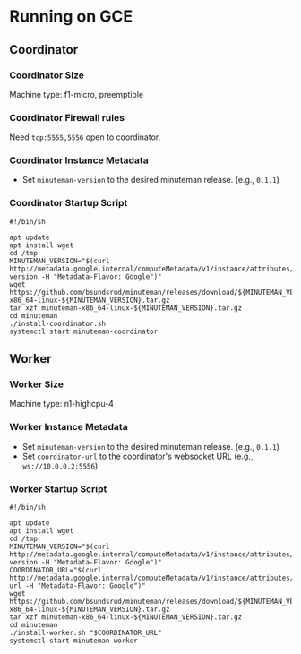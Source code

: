 # Running on GCE

## Coordinator

### Coordinator Size

Machine type: f1-micro, preemptible

### Coordinator Firewall rules

Need `tcp:5555,5556` open to coordinator.

### Coordinator Instance Metadata

* Set `minuteman-version` to the desired minuteman release. (e.g., `0.1.1`)

### Coordinator Startup Script

```
#!/bin/sh

apt update
apt install wget
cd /tmp
MINUTEMAN_VERSION="$(curl http://metadata.google.internal/computeMetadata/v1/instance/attributes/minuteman-version -H "Metadata-Flavor: Google")"
wget https://github.com/bsundsrud/minuteman/releases/download/${MINUTEMAN_VERSION}/minuteman-x86_64-linux-${MINUTEMAN_VERSION}.tar.gz
tar xzf minuteman-x86_64-linux-${MINUTEMAN_VERSION}.tar.gz
cd minuteman
./install-coordinator.sh
systemctl start minuteman-coordinator
```

## Worker

### Worker Size

Machine type: n1-highcpu-4

### Worker Instance Metadata

* Set `minuteman-version` to the desired minuteman release. (e.g., `0.1.1`)
* Set `coordinator-url` to the coordinator's websocket URL (e.g., `ws://10.0.0.2:5556`)

### Worker Startup Script

```
#!/bin/sh

apt update
apt install wget
cd /tmp
MINUTEMAN_VERSION="$(curl http://metadata.google.internal/computeMetadata/v1/instance/attributes/minuteman-version -H "Metadata-Flavor: Google")"
COORDINATOR_URL="$(curl http://metadata.google.internal/computeMetadata/v1/instance/attributes/coordinator-url -H "Metadata-Flavor: Google")"
wget https://github.com/bsundsrud/minuteman/releases/download/${MINUTEMAN_VERSION}/minuteman-x86_64-linux-${MINUTEMAN_VERSION}.tar.gz
tar xzf minuteman-x86_64-linux-${MINUTEMAN_VERSION}.tar.gz
cd minuteman
./install-worker.sh "$COORDINATOR_URL"
systemctl start minuteman-worker
```

